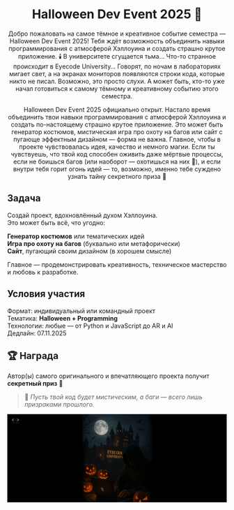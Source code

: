 <div align="center" >
<h1>Halloween Dev Event 2025 👻  </h1>
</div>

<div align="center" >
 Добро пожаловать на самое тёмное и креативное событие семестра — Halloween Dev Event 2025!  
 Тебя ждёт возможность объединить навыки программирования с атмосферой Хэллоуина и создать страшно крутое приложение.  
🕯️ В университете сгущается тьма…
Что-то странное происходит в Eyecode University… Говорят, по ночам в лабораториях мигает свет, а на экранах мониторов появляются строки кода, которые никто не писал. Возможно, это просто слухи. А может быть, кто-то уже начал готовиться к самому тёмному и креативному событию этого семестра.

Halloween Dev Event 2025 официально открыт. Настало время объединить твои навыки программирования с атмосферой Хэллоуина и создать по-настоящему страшно крутое приложение. Это может быть генератор костюмов, мистическая игра про охоту на багов или сайт с пугающе эффектным дизайном — форма не важна. Главное, чтобы в проекте чувствовалась идея, качество и немного магии.
Если ты чувствуешь, что твой код способен оживить даже мёртвые процессы,
если не боишься багов (или наоборот — охотишься на них 🧛),
и если внутри тебя горит огонь идей —
то, возможно, именно тебе суждено узнать тайну секретного приза 🎁

</div>

##  Задача  
Создай проект, вдохновлённый духом Хэллоуина.  
Это может быть всё, что угодно:  

 **Генератор костюмов** или тематических идей  
 **Игра про охоту на багов** (буквально или метафорически)  
 **Сайт**, пугающий своим дизайном (в хорошем смысле)  

Главное — продемонстрировать креативность, техническое мастерство и любовь к разработке.  

##  Условия участия  
 Формат: индивидуальный или командный проект  
 Тематика: **Halloween + Programming**  
 Технологии: любые — от Python и JavaScript до AR и AI  
 Дедлайн: 07.11.2025  

## 🏆 Награда  
Автор(ы) самого оригинального и впечатляющего проекта получит **секретный приз** 🎁  

> 💬 *Пусть твой код будет мистическим, а баги — всего лишь призраками прошлого.*
> <p align="center" >
  <img src="/poster.jpg" alt="Halloween Dev Event Poster" width="960">
</p>
